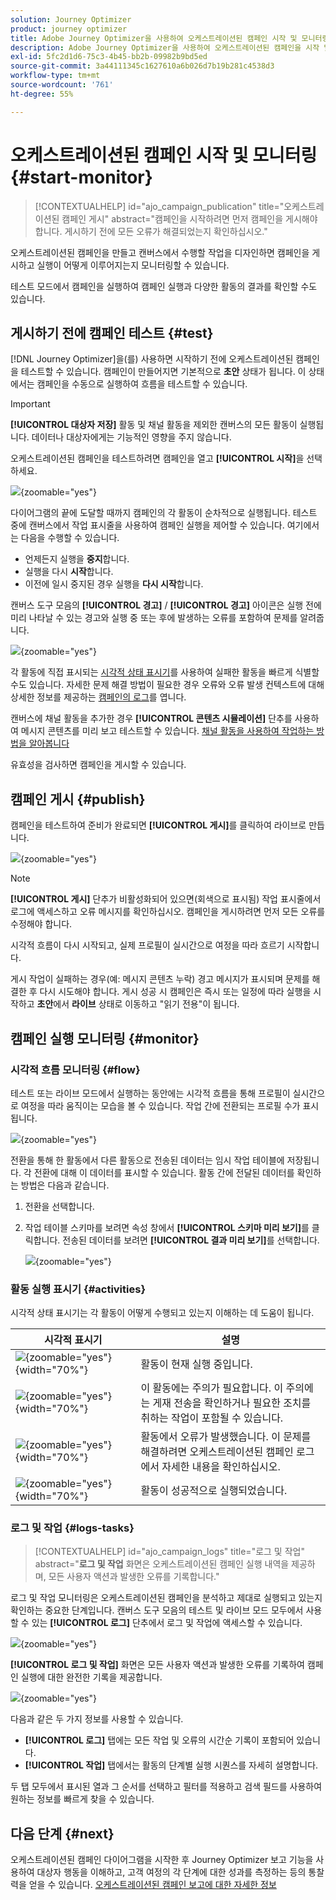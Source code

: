 ```yaml
---
solution: Journey Optimizer
product: journey optimizer
title: Adobe Journey Optimizer을 사용하여 오케스트레이션된 캠페인 시작 및 모니터링
description: Adobe Journey Optimizer을 사용하여 오케스트레이션된 캠페인을 시작 및 모니터링하는 방법을 알아봅니다.
exl-id: 5fc2d1d6-75c3-4b45-bb2b-09982b9bd5ed
source-git-commit: 3a44111345c1627610a6b026d7b19b281c4538d3
workflow-type: tm+mt
source-wordcount: '761'
ht-degree: 55%

---
```



# 오케스트레이션된 캠페인 시작 및 모니터링 {#start-monitor}

>[!CONTEXTUALHELP]
>id="ajo_campaign_publication"
>title="오케스트레이션된 캠페인 게시"
>abstract="캠페인을 시작하려면 먼저 캠페인을 게시해야 합니다. 게시하기 전에 모든 오류가 해결되었는지 확인하십시오."

오케스트레이션된 캠페인을 만들고 캔버스에서 수행할 작업을 디자인하면 캠페인을 게시하고 실행이 어떻게 이루어지는지 모니터링할 수 있습니다.

테스트 모드에서 캠페인을 실행하여 캠페인 실행과 다양한 활동의 결과를 확인할 수도 있습니다.

## 게시하기 전에 캠페인 테스트 {#test}

[!DNL Journey Optimizer]을(를) 사용하면 시작하기 전에 오케스트레이션된 캠페인을 테스트할 수 있습니다. 캠페인이 만들어지면 기본적으로 **초안** 상태가 됩니다. 이 상태에서는 캠페인을 수동으로 실행하여 흐름을 테스트할 수 있습니다.

>[!IMPORTANT]
>
>**[!UICONTROL 대상자 저장]** 활동 및 채널 활동을 제외한 캔버스의 모든 활동이 실행됩니다. 데이터나 대상자에게는 기능적인 영향을 주지 않습니다.

오케스트레이션된 캠페인을 테스트하려면 캠페인을 열고 **[!UICONTROL 시작]**&#x200B;을 선택하세요.

![](assets/campaign-start.png){zoomable="yes"}

다이어그램의 끝에 도달할 때까지 캠페인의 각 활동이 순차적으로 실행됩니다. 테스트 중에 캔버스에서 작업 표시줄을 사용하여 캠페인 실행을 제어할 수 있습니다. 여기에서는 다음을 수행할 수 있습니다.

* 언제든지 실행을 **중지**&#x200B;합니다.
* 실행을 다시 **시작**&#x200B;합니다.
* 이전에 일시 중지된 경우 실행을 **다시 시작**&#x200B;합니다.

캔버스 도구 모음의 **[!UICONTROL 경고]** / **[!UICONTROL 경고]** 아이콘은 실행 전에 미리 나타날 수 있는 경고와 실행 중 또는 후에 발생하는 오류를 포함하여 문제를 알려줍니다.

![](assets/campaign-warning.png){zoomable="yes"}

각 활동에 직접 표시되는 [시각적 상태 표시기](#activities)를 사용하여 실패한 활동을 빠르게 식별할 수도 있습니다. 자세한 문제 해결 방법이 필요한 경우 오류와 오류 발생 컨텍스트에 대해 상세한 정보를 제공하는 [캠페인의 로그](#logs-tasks)를 엽니다.

캔버스에 채널 활동을 추가한 경우 **[!UICONTROL 콘텐츠 시뮬레이션]** 단추를 사용하여 메시지 콘텐츠를 미리 보고 테스트할 수 있습니다. [채널 활동을 사용하여 작업하는 방법을 알아봅니다](activities/channels.md)

유효성을 검사하면 캠페인을 게시할 수 있습니다.

## 캠페인 게시 {#publish}

캠페인을 테스트하여 준비가 완료되면 **[!UICONTROL 게시]**&#x200B;를 클릭하여 라이브로 만듭니다.

![](assets/campaign-publish.png){zoomable="yes"}

>[!NOTE]
>
>**[!UICONTROL 게시]** 단추가 비활성화되어 있으면(회색으로 표시됨) 작업 표시줄에서 로그에 액세스하고 오류 메시지를 확인하십시오. 캠페인을 게시하려면 먼저 모든 오류를 수정해야 합니다.

시각적 흐름이 다시 시작되고, 실제 프로필이 실시간으로 여정을 따라 흐르기 시작합니다.

게시 작업이 실패하는 경우(예: 메시지 콘텐츠 누락) 경고 메시지가 표시되며 문제를 해결한 후 다시 시도해야 합니다. 게시 성공 시 캠페인은 즉시 또는 일정에 따라 실행을 시작하고 **초안**&#x200B;에서 **라이브** 상태로 이동하고 &quot;읽기 전용&quot;이 됩니다.

## 캠페인 실행 모니터링 {#monitor}

### 시각적 흐름 모니터링 {#flow}

테스트 또는 라이브 모드에서 실행하는 동안에는 시각적 흐름을 통해 프로필이 실시간으로 여정을 따라 움직이는 모습을 볼 수 있습니다. 작업 간에 전환되는 프로필 수가 표시됩니다.

![](assets/workflow-execution.png){zoomable="yes"}

전환을 통해 한 활동에서 다른 활동으로 전송된 데이터는 임시 작업 테이블에 저장됩니다. 각 전환에 대해 이 데이터를 표시할 수 있습니다. 활동 간에 전달된 데이터를 확인하는 방법은 다음과 같습니다.

1. 전환을 선택합니다.
1. 작업 테이블 스키마를 보려면 속성 창에서 **[!UICONTROL 스키마 미리 보기]**&#x200B;를 클릭합니다. 전송된 데이터를 보려면 **[!UICONTROL 결과 미리 보기]**&#x200B;를 선택합니다.

   ![](assets/transition.png){zoomable="yes"}

### 활동 실행 표시기 {#activities}

시각적 상태 표시기는 각 활동이 어떻게 수행되고 있는지 이해하는 데 도움이 됩니다.

| 시각적 표시기 | 설명 |
|-----|------------|
| ![](assets/activity-status-pending.png){zoomable="yes"}{width="70%"} | 활동이 현재 실행 중입니다. |
| ![](assets/activity-status-orange.png){zoomable="yes"}{width="70%"} | 이 활동에는 주의가 필요합니다. 이 주의에는 게재 전송을 확인하거나 필요한 조치를 취하는 작업이 포함될 수 있습니다. |
| ![](assets/activity-status-red.png){zoomable="yes"}{width="70%"} | 활동에서 오류가 발생했습니다. 이 문제를 해결하려면 오케스트레이션된 캠페인 로그에서 자세한 내용을 확인하십시오. |
| ![](assets/activity-status-green.png){zoomable="yes"}{width="70%"} | 활동이 성공적으로 실행되었습니다. |

### 로그 및 작업 {#logs-tasks}

>[!CONTEXTUALHELP]
>id="ajo_campaign_logs"
>title="로그 및 작업"
>abstract="**로그 및 작업** 화면은 오케스트레이션된 캠페인 실행 내역을 제공하며, 모든 사용자 액션과 발생한 오류를 기록합니다."

로그 및 작업 모니터링은 오케스트레이션된 캠페인을 분석하고 제대로 실행되고 있는지 확인하는 중요한 단계입니다. 캔버스 도구 모음의 테스트 및 라이브 모드 모두에서 사용할 수 있는 **[!UICONTROL 로그]** 단추에서 로그 및 작업에 액세스할 수 있습니다.

![](assets/logs-button.png){zoomable="yes"}

**[!UICONTROL 로그 및 작업]** 화면은 모든 사용자 액션과 발생한 오류를 기록하여 캠페인 실행에 대한 완전한 기록을 제공합니다.

![](assets/workflow-logs.png){zoomable="yes"}

다음과 같은 두 가지 정보를 사용할 수 있습니다.

* **[!UICONTROL 로그]** 탭에는 모든 작업 및 오류의 시간순 기록이 포함되어 있습니다.
* **[!UICONTROL 작업]** 탭에서는 활동의 단계별 실행 시퀀스를 자세히 설명합니다.

두 탭 모두에서 표시된 열과 그 순서를 선택하고 필터를 적용하고 검색 필드를 사용하여 원하는 정보를 빠르게 찾을 수 있습니다.

## 다음 단계 {#next}

오케스트레이션된 캠페인 다이어그램을 시작한 후 Journey Optimizer 보고 기능을 사용하여 대상자 행동을 이해하고, 고객 여정의 각 단계에 대한 성과를 측정하는 등의 통찰력을 얻을 수 있습니다. [오케스트레이션된 캠페인 보고에 대한 자세한 정보](../orchestrated/reporting-campaigns.md)
